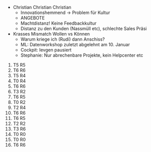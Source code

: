 - Christian Christian Christian
	- Innovationshemmend -> Problem für Kultur
	- ANGEBOTE
	- Machtdistanz! Keine Feedbackkultur
	- Distanz zu den Kunden (Nassmüll etc), schlechte Sales Präsi
- Krasses Mismatch Wollen vs Können
	- Warum kriege ich (Rudi) dann Anschiss?
	- ML: Datenworkshop zuletzt abgelehnt am 10. Januar
	- Cockpit: Ievgen pausiert
	- Stephanie: Nur abrechenbare Projekte, kein Helpcenter etc

1) T5 R5
2) T6 R6
3) T5 R4
4) T0 R4
5) T6 R6
6) T3 R2
7) T6 R5
8) T0 R2
9) T2 R4
10) T6 R6
11) T6 R5
12) T2 R2
13) T3 R6
14) T0 R0
15) T0 R0
16) T6 R6